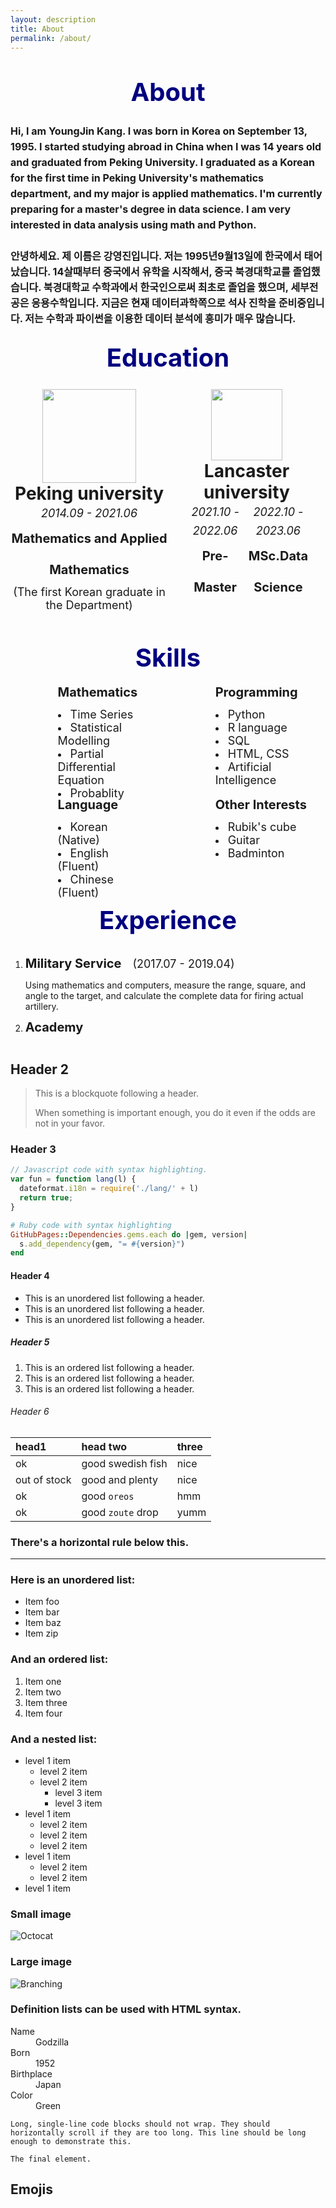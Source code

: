 ```yaml
---
layout: description
title: About
permalink: /about/
---
```


<!-- 자기소개 -->
  <!-- 영어 -->
<center><span style="font-weight:bold;font-size:40px;line-height:100px;color:navy;">About</span></center>
<span style="font-weight:bold;font-size:16px;line-height:25px;">Hi, I am YoungJin Kang. I was born in Korea on September 13, 1995.
I started studying abroad in China when I was 14 years old and graduated from Peking University.
I graduated as a Korean for the first time in Peking University's mathematics department, and my major is applied mathematics.
I'm currently preparing for a master's degree in data science.
I am very interested in data analysis using math and Python.<br><br>
  <!-- 한국어 -->
안녕하세요. 제 이름은 강영진입니다. 저는 1995년9월13일에 한국에서 태어났습니다.
14살때부터 중국에서 유학을 시작해서, 중국 북경대학교를 졸업했습니다.
북경대학교 수학과에서 한국인으로써 최초로 졸업을 했으며, 세부전공은 응용수학입니다.
지금은 현재 데이터과학쪽으로 석사 진학을 준비중입니다.
저는 수학과 파이썬을 이용한 데이터 분석에 흥미가 매우 많습니다.
</span>

<!-- 교육 -->
<center><span style="font-weight:bold;font-size:40px;line-height:100px;color:navy;">Education</span></center>
  <!-- 북경대학교 -->
<div style="width:50%; height:400px; float:left; text-align:center;">
<center><img src = "https://kyjmath.github.io/assets/Emogi/peking university logo.png" width="150px"></center>
<center><span style = "font-weight:bold;font-size:28px;">Peking university</span></center>
<center><span style="font-style:italic;font-size:18px;line-height:30px;">2014.09 - 2021.06</span></center>
<center><span style ="font-weight:bold;font-size:20px;line-height:50px;">Mathematics and Applied Mathematics</span><br>
<span style ="font-size:18px">(The first Korean graduate in the Department)</span></center><br>
</div>
  <!-- 랑카스터대학교 -->
<div style="width:50%; height:400px; float:right; text-align:center;">
<center><img src = "https://kyjmath.github.io/assets/Emogi/lancaster university logo.png" width="114px"></center>
<center><span style = "font-weight:bold;font-size:28px;">Lancaster university</span></center>
<div style="width:40%; height:150px; float:left; text-align:center; margin-left:10%;">
<span style="font-style:italic;font-size:18px;line-height:30px;">2021.10 - 2022.06</span><br>
<span style ="font-weight:bold;font-size:20px;line-height:50px;">Pre-Master</span>
</div>
<div style="width:40%; height:150px; float:right; text-align:center; margin-right:10%;">
<span style="font-style:italic;font-size:18px;line-height:30px;">2022.10 - 2023.06</span><br>
<span style ="font-weight:bold;font-size:20px;line-height:50px;">MSc.Data Science</span>
</div>
</div>

<!-- 스킬 -->
<div style="text-align:center; margin-up:10px"><span style="font-weight:bold;font-size:40px;line-height:60px;color:navy;">Skills</span></div>
  <!-- 수학 -->
<div style="width:30%; height:180px; float:left; text-align:left; margin-left:15%; margin-right:5%">
<span style ="font-weight:bold;font-size:20px;line-height:50px;">Mathematics</span><br>
  <li><span style ="font-size:18px">Time Series</span></li>
  <li><span style ="font-size:18px">Statistical Modelling</span></li>
  <li><span style ="font-size:18px">Partial Differential Equation</span></li>
  <li><span style ="font-size:18px">Probablity</span></li>
</div>
  <!-- 프로그래밍 -->
<div style="width:30%; height:180px; float:right; text-align:left; margin-left:15%; margin-right:5%">
<span style ="font-weight:bold;font-size:20px;line-height:50px;">Programming</span>
  <li><span style ="font-size:18px">Python</span></li>
  <li><span style ="font-size:18px">R language</span></li>
  <li><span style ="font-size:18px">SQL</span></li>
  <li><span style ="font-size:18px">HTML, CSS</span></li>
  <li><span style ="font-size:18px">Artificial Intelligence</span></li>
</div>
  <!-- 언어 -->
<div style="width:30%; height:180px; float:left; text-align:left; margin-left:15%; margin-right:5%">
<span style ="font-weight:bold;font-size:20px;line-height:50px;">Language</span><br>
  <li><span style ="font-size:18px">Korean (Native)</span></li>
  <li><span style ="font-size:18px">English (Fluent)</span></li>
  <li><span style ="font-size:18px">Chinese (Fluent)</span></li>
</div>
  <!-- 이외-->
<div style="width:30%; height:180px; float:right; text-align:left; margin-left:15%; margin-right:5%">
<span style ="font-weight:bold;font-size:20px;line-height:50px;">Other Interests</span><br>
  <li><span style ="font-size:18px">Rubik's cube</span></li>
  <li><span style ="font-size:18px">Guitar</span></li>
  <li><span style ="font-size:18px">Badminton</span></li>
</div>

<!--경험-->
<center><span style="font-weight:bold;font-size:40px;line-height:60px;color:navy;">Experience</span></center>
<ol type="1">
  <li><span style ="font-weight:bold;font-size:20px;line-height:50px;">Military Service</span>&emsp;
      <span style ="font-size:18px;line-height:50px;">(2017.07 - 2019.04)</span></li>
  Using mathematics and computers, measure the range, square, and angle to the target, 
  and calculate the complete data for firing actual artillery.
  <li><span style ="font-weight:bold;font-size:20px;line-height:50px;">Academy</span></li>
</ol>


## Header 2

> This is a blockquote following a header.
>
> When something is important enough, you do it even if the odds are not in your favor.

### Header 3

```js
// Javascript code with syntax highlighting.
var fun = function lang(l) {
  dateformat.i18n = require('./lang/' + l)
  return true;
}
```

```ruby
# Ruby code with syntax highlighting
GitHubPages::Dependencies.gems.each do |gem, version|
  s.add_dependency(gem, "= #{version}")
end
```

#### Header 4

*   This is an unordered list following a header.
*   This is an unordered list following a header.
*   This is an unordered list following a header.

##### Header 5

1.  This is an ordered list following a header.
2.  This is an ordered list following a header.
3.  This is an ordered list following a header.

###### Header 6

| head1        | head two          | three |
|:-------------|:------------------|:------|
| ok           | good swedish fish | nice  |
| out of stock | good and plenty   | nice  |
| ok           | good `oreos`      | hmm   |
| ok           | good `zoute` drop | yumm  |

### There's a horizontal rule below this.

* * *

### Here is an unordered list:

*   Item foo
*   Item bar
*   Item baz
*   Item zip

### And an ordered list:

1.  Item one
1.  Item two
1.  Item three
1.  Item four

### And a nested list:

- level 1 item
  - level 2 item
  - level 2 item
    - level 3 item
    - level 3 item
- level 1 item
  - level 2 item
  - level 2 item
  - level 2 item
- level 1 item
  - level 2 item
  - level 2 item
- level 1 item

### Small image

![Octocat](https://github.githubassets.com/images/icons/emoji/octocat.png)

### Large image

![Branching](https://guides.github.com/activities/hello-world/branching.png)


### Definition lists can be used with HTML syntax.

<dl>
<dt>Name</dt>
<dd>Godzilla</dd>
<dt>Born</dt>
<dd>1952</dd>
<dt>Birthplace</dt>
<dd>Japan</dd>
<dt>Color</dt>
<dd>Green</dd>
</dl>

```
Long, single-line code blocks should not wrap. They should horizontally scroll if they are too long. This line should be long enough to demonstrate this.
```

```
The final element.
```

## Emojis
